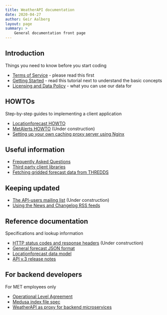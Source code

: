```yaml
---
title: WeatherAPI documentation
date: 2020-04-27
author: Geir Aalberg
layout: page
summary: >
    General documentation front page
---
```


## Introduction

Things you need to know before you start coding

- [Terms of Service](./TermsOfService) - please read this first
- [Getting Started](./GettingStarted) - read this tutorial next to understand the basic concepts
- [Licensing and Data Policy](./License) - what you can use our data for

## HOWTOs

Step-by-step guides to implementing a client application

- [Locationforecast HOWTO](locationforecast/HowTO)
- [MetAlerts HOWTO]() (Under construction)
- [Setting up your own caching proxy server using Nginx](https://github.com/havardf/locationforecast-tutorial)


## Useful information

- [Frequently Asked Questions](./FAQ)
- [Third party client libraries](./ClientLibraries)
- [Fetching gridded forecast data from THREDDS](./thredds)

## Keeping updated

- [The API-users mailing list]()  (Under construction)
- [Using the News and Changelog RSS feeds](./RSS)

## Reference documentation

Specifications and lookup information

- [HTTP status codes and response headers]()  (Under construction)
- [General forecast JSON format](./ForecastJSON)
- [Locationforecast data model](./locationforecast/datamodel)
- [API v.3 release notes](./v3relnotes)

## For backend developers

For MET employees only

- [Operational Level Agreement](./OLA)
- [Medusa index file spec](./indexfiles)
- [WeatherAPI as proxy for backend microservices](./ProxyForBackends)
